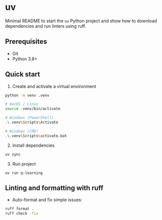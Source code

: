 # uv

Minimal README to start the `uv` Python project and show how to download dependencies and run linters using ruff.

## Prerequisites
- Git
- Python 3.8+

## Quick start
1. Create and activate a virtual environment
```bash
python -m venv .venv

# macOS / Linux
source .venv/bin/activate

# Windows (PowerShell)
.\.venv\Scripts\Activate

# Windows (CMD)
.\.venv\Scripts\activate.bat
```

2. Install dependencies
```bash
uv sync
```

3. Run project
``` 
uv run q-learning
```
## Linting and formatting with ruff
- Auto-format and fix simple issues:
```bash
ruff format .
ruff check -fix
```
